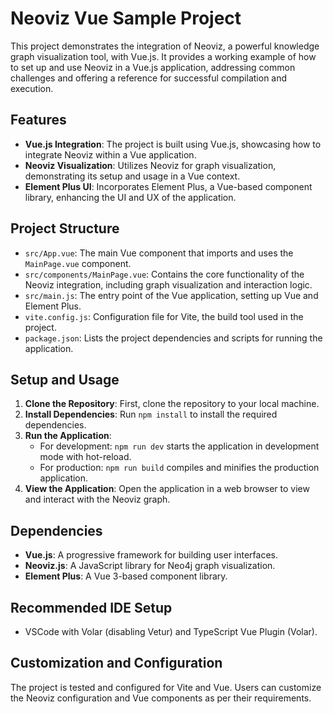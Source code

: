 
# Neoviz Vue Sample Project

This project demonstrates the integration of Neoviz, a powerful knowledge graph visualization tool, with Vue.js. It provides a working example of how to set up and use Neoviz in a Vue.js application, addressing common challenges and offering a reference for successful compilation and execution.

## Features

- **Vue.js Integration**: The project is built using Vue.js, showcasing how to integrate Neoviz within a Vue application.
- **Neoviz Visualization**: Utilizes Neoviz for graph visualization, demonstrating its setup and usage in a Vue context.
- **Element Plus UI**: Incorporates Element Plus, a Vue-based component library, enhancing the UI and UX of the application.

## Project Structure

- `src/App.vue`: The main Vue component that imports and uses the `MainPage.vue` component.
- `src/components/MainPage.vue`: Contains the core functionality of the Neoviz integration, including graph visualization and interaction logic.
- `src/main.js`: The entry point of the Vue application, setting up Vue and Element Plus.
- `vite.config.js`: Configuration file for Vite, the build tool used in the project.
- `package.json`: Lists the project dependencies and scripts for running the application.

## Setup and Usage

1. **Clone the Repository**: First, clone the repository to your local machine.
2. **Install Dependencies**: Run `npm install` to install the required dependencies.
3. **Run the Application**:
   - For development: `npm run dev` starts the application in development mode with hot-reload.
   - For production: `npm run build` compiles and minifies the production application.
4. **View the Application**: Open the application in a web browser to view and interact with the Neoviz graph.

## Dependencies

- **Vue.js**: A progressive framework for building user interfaces.
- **Neoviz.js**: A JavaScript library for Neo4j graph visualization.
- **Element Plus**: A Vue 3-based component library.

## Recommended IDE Setup

- VSCode with Volar (disabling Vetur) and TypeScript Vue Plugin (Volar).

## Customization and Configuration

The project is tested and configured for Vite and Vue. Users can customize the Neoviz configuration and Vue components as per their requirements.
